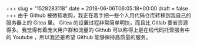 +++
slug = "1528283118"
date = 2018-06-06T06:05:18+00:00
draft = false
+++
由于 Github 被微软收购，我正在着手把一些个人用代码仓库转移到我自己的服务器上的 Gitea 里。 Gitea 的设置过程非常简单明快，而且比 Gitlab 要省资源得多。我觉得有着庞大用户群和流量的 Github 可以称得上是在线代码托管服务中的 Youtube ，所以我还是希望 Github 能够保持高质量的服务。